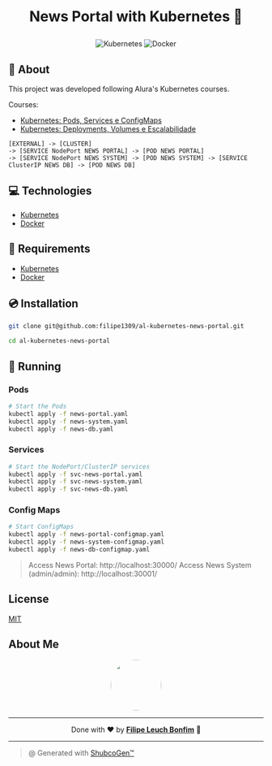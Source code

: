 # <p align="center">News Portal with Kubernetes 📰</p>

<p align="center">
    <img src="https://img.shields.io/badge/Tools-Kubernetes-informational?style=flat-square&logo=kubernetes&color=326CE5" alt="Kubernetes" />
    <img src="https://img.shields.io/badge/Tools-Docker-informational?style=flat-square&logo=docker&color=2496ED" alt="Docker" />
</p>

## 💬 About

This project was developed following Alura's Kubernetes courses.

Courses:

- [Kubernetes: Pods, Services e ConfigMaps](https://cursos.alura.com.br/course/kubernetes-pods-services-configmap)
- [Kubernetes: Deployments, Volumes e Escalabilidade](https://cursos.alura.com.br/course/kubernetes-deployments-volumes-escalabilidade)

```
[EXTERNAL] -> [CLUSTER]
-> [SERVICE NodePort NEWS PORTAL] -> [POD NEWS PORTAL]
-> [SERVICE NodePort NEWS SYSTEM] -> [POD NEWS SYSTEM] -> [SERVICE ClusterIP NEWS DB] -> [POD NEWS DB]
```

## :computer: Technologies

- [Kubernetes](https://kubernetes.io/)
- [Docker](https://www.docker.com/)

## :scroll: Requirements

- [Kubernetes](https://kubernetes.io/)
- [Docker](https://www.docker.com/)

## :cd: Installation

```sh
git clone git@github.com:filipe1309/al-kubernetes-news-portal.git
```

```sh
cd al-kubernetes-news-portal
```

## :runner: Running

### Pods

```sh
# Start the Pods
kubectl apply -f news-portal.yaml
kubectl apply -f news-system.yaml
kubectl apply -f news-db.yaml
```

### Services

```sh
# Start the NodePort/ClusterIP services
kubectl apply -f svc-news-portal.yaml
kubectl apply -f svc-news-system.yaml
kubectl apply -f svc-news-db.yaml
```

### Config Maps

```sh
# Start ConfigMaps
kubectl apply -f news-portal-configmap.yaml
kubectl apply -f news-system-configmap.yaml
kubectl apply -f news-db-configmap.yaml
```

> Access News Portal: http://localhost:30000/
> Access News System (admin/admin): http://localhost:30001/

## License

[MIT](https://choosealicense.com/licenses/mit/)

## About Me

<p align="center">
    <a style="font-weight: bold" href="https://www.linkedin.com/in/filipe1309/">
    <img style="border-radius:50%" width="100px; "src="https://avatars.githubusercontent.com/u/2081014?s=60&v=4"/>
    </a>
</p>

---

<p align="center">
    Done with ♥ by <a style="font-weight: bold" href="https://www.linkedin.com/in/filipe1309/">Filipe Leuch Bonfim</a> 🖖
</p>

---

> @ Generated with [ShubcoGen™](https://github.com/filipe1309/shubcogen)
